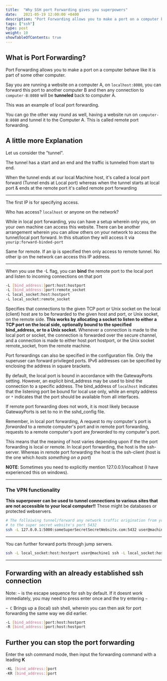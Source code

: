 ```yaml
---
title:  "Why SSH port Forwarding gives you superpowers"
date:   2021-05-19 12:00:00 +0400
description: "Port Forwarding allows you to make a port on a computer behave like it is part of some other computer, and trust me it can give you Superpowers"
tags: ["ssh"]
type: post
weight: 10
showTableOfContents: true
---
```


## **What is Port Forwarding?**

Port Forwarding allows you to make a port on a computer behave like it is part of some other computer.

Say you are running a website on a computer A, on `localhost:8080`, you can forward this port to another computer B and then any connection to `computer-B:8080` will be **tunneled** back to computer A.

This was an example of local port forwarding.

You can go the other way round as well, having a website run on `computer-B:8080` and tunnel it to the Computer A. This is called remote port forwarding.

## A little more Explanation

Let us consider the "tunnel". 

The tunnel has a start and an end and the traffic is tunneled from start to end.

When the tunnel ends at our local Machine host, it's called a local port forward (Tunnel ends at Local port) whereas when the tunnel starts at local port & ends at the remote port it's called remote port forwarding

---

The first IP is for specifying access.

Who has access? `localhost` or anyone on the network?

While in local port forwarding, you can have a setup wherein only you, on your own machine can access this website. There can be another arrangement wherein you can allow others on your network to access the tunnel/local port forward. In this situation they will access it via `yourip:forward-binded-port`

Same for remote. If an ip is specified then only access to remote tunnel. No other ip on the network can access this IP address.

---

When you use the -L flag, you can **bind** the remote port to the local port and listen to incoming connections on that port

```bash
-L [bind_address:]port:host:hostport
-L [bind_address:]port:remote_socket
-L local_socket:host:hostport
-L local_socket:remote_socket
```

Specifies that connections to the given TCP port or Unix socket on the local (client) host are to be forwarded to the given host and port, or Unix socket, on the remote side. **This works by allocating a socket to listen to either a TCP port on the local side, optionally bound to the specified bind_address, or to a Unix socket.** Whenever a connection is made to the local port or socket, the connection is forwarded over the secure channel, and a connection is made to either host port hostport, or the Unix socket remote_socket, from the remote machine.

Port forwardings can also be specified in the configuration file. Only the superuser can forward privileged ports.  IPv6 addresses can be specified by enclosing the address in square brackets. 

By default, the local port is bound in accordance with the GatewayPorts setting.  However, an explicit bind_address may be used to bind the connection to a specific address.  The bind_address of `localhost` indicates that the listening port be bound for local use only, while an empty address or `*` indicates that the port should be available from all interfaces.

If remote port forwarding does not work, it is most likely because GatewayPorts is set to no in the sshd_config file.

Remember, in local port forwarding, A request to my computer's port is *forwarded*  to a remote computer's port and in remote port forwarding, requests to a remote computer's port are *forwarded* to my computer's port.

This means that the meaning of host varies depending upon if the the port forwarding is local or remote. In local port forwarding, the host is the ssh-server. Whereas in remote port forwarding the host is the ssh-client (host is the one which *hosts something on a port*)

**NOTE**: Sometimes you need to explicitly mention 127.0.0.1/localhost (I have experienced this on windows). 

---

### The VPN functionality

**This superpower can be used to tunnel connections to various sites that are not accessible to your local computer!!** These might be databases or protected webservers.

```bash
# The folloiwing tunnel/forward any network traffic origination from your local computer
# to the super secret website's port 5432
ssh -L 127.0.0.1:5000:someSuperSecretSecretWebsite.com:5432 user@machine
```

---

You can further forward ports through jump servers.

```bash
ssh -L local_socket:host:hostport user@machine1 ssh -L local_socket:host:hostport user@machine2
```
---

## Forwarding with an already established ssh connection

Note: `~` is the escape sequence for ssh by default. If it doesnt work immediately, you may need to press enter once and the try entering `~`

`~ C` Brings up a (local) ssh shell, wherein you can then ask for port forwarding the same way we did earlier.

```bash
-L [bind_address:]port:host:hostport
-R [bind_address:]port:host:hostport
```

## Further you can stop the port forwarding

Enter the ssh command mode, then input the forwarding command with a leading **K**

```bash
-KL [bind_address:]port
-KR [bind_address:]port
```
